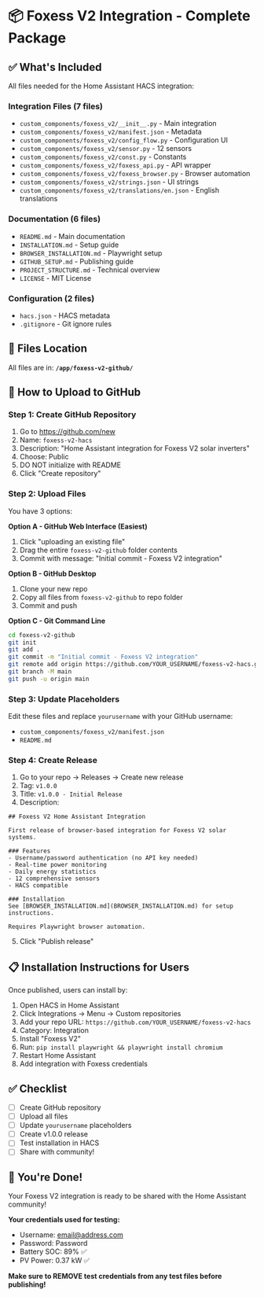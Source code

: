 # 📦 Foxess V2 Integration - Complete Package

## ✅ What's Included

All files needed for the Home Assistant HACS integration:

### Integration Files (7 files)
- `custom_components/foxess_v2/__init__.py` - Main integration
- `custom_components/foxess_v2/manifest.json` - Metadata
- `custom_components/foxess_v2/config_flow.py` - Configuration UI
- `custom_components/foxess_v2/sensor.py` - 12 sensors
- `custom_components/foxess_v2/const.py` - Constants
- `custom_components/foxess_v2/foxess_api.py` - API wrapper
- `custom_components/foxess_v2/foxess_browser.py` - Browser automation
- `custom_components/foxess_v2/strings.json` - UI strings
- `custom_components/foxess_v2/translations/en.json` - English translations

### Documentation (6 files)
- `README.md` - Main documentation
- `INSTALLATION.md` - Setup guide
- `BROWSER_INSTALLATION.md` - Playwright setup
- `GITHUB_SETUP.md` - Publishing guide
- `PROJECT_STRUCTURE.md` - Technical overview
- `LICENSE` - MIT License

### Configuration (2 files)
- `hacs.json` - HACS metadata
- `.gitignore` - Git ignore rules

## 📁 Files Location

All files are in: **`/app/foxess-v2-github/`**

## 🚀 How to Upload to GitHub

### Step 1: Create GitHub Repository
1. Go to https://github.com/new
2. Name: `foxess-v2-hacs`
3. Description: "Home Assistant integration for Foxess V2 solar inverters"
4. Choose: Public
5. DO NOT initialize with README
6. Click "Create repository"

### Step 2: Upload Files
You have 3 options:

**Option A - GitHub Web Interface (Easiest)**
1. Click "uploading an existing file"
2. Drag the entire `foxess-v2-github` folder contents
3. Commit with message: "Initial commit - Foxess V2 integration"

**Option B - GitHub Desktop**
1. Clone your new repo
2. Copy all files from `foxess-v2-github` to repo folder
3. Commit and push

**Option C - Git Command Line**
```bash
cd foxess-v2-github
git init
git add .
git commit -m "Initial commit - Foxess V2 integration"
git remote add origin https://github.com/YOUR_USERNAME/foxess-v2-hacs.git
git branch -M main
git push -u origin main
```

### Step 3: Update Placeholders
Edit these files and replace `yourusername` with your GitHub username:
- `custom_components/foxess_v2/manifest.json`
- `README.md`

### Step 4: Create Release
1. Go to your repo → Releases → Create new release
2. Tag: `v1.0.0`
3. Title: `v1.0.0 - Initial Release`
4. Description:
```
## Foxess V2 Home Assistant Integration

First release of browser-based integration for Foxess V2 solar systems.

### Features
- Username/password authentication (no API key needed)
- Real-time power monitoring
- Daily energy statistics
- 12 comprehensive sensors
- HACS compatible

### Installation
See [BROWSER_INSTALLATION.md](BROWSER_INSTALLATION.md) for setup instructions.

Requires Playwright browser automation.
```
5. Click "Publish release"

## 📋 Installation Instructions for Users

Once published, users can install by:

1. Open HACS in Home Assistant
2. Click Integrations → Menu → Custom repositories
3. Add your repo URL: `https://github.com/YOUR_USERNAME/foxess-v2-hacs`
4. Category: Integration
5. Install "Foxess V2"
6. Run: `pip install playwright && playwright install chromium`
7. Restart Home Assistant
8. Add integration with Foxess credentials

## ✅ Checklist

- [ ] Create GitHub repository
- [ ] Upload all files
- [ ] Update `yourusername` placeholders
- [ ] Create v1.0.0 release
- [ ] Test installation in HACS
- [ ] Share with community!

## 🎉 You're Done!

Your Foxess V2 integration is ready to be shared with the Home Assistant community!

**Your credentials used for testing:**
- Username: email@address.com
- Password: Password
- Battery SOC: 89% ✅
- PV Power: 0.37 kW ✅

**Make sure to REMOVE test credentials from any test files before publishing!**
